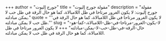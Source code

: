 +++
author = "جورج إليوت"
title = "مقولة جورج إليوت"
description = "مقولة جورج إليوت: لا يكون الغرور مرتاحا في ظل اللامبالاة، كما هو حال الرقة في ظل حب لا يمكن مبادلته."
quote = '''لا يكون الغرور مرتاحا في ظل اللامبالاة، كما هو حال الرقة في ظل حب لا يمكن مبادلته.'''
slug = "لا-يكون-الغرور-مرتاحا-في-ظل-اللامبالاة،-كما-هو-حال-الرقة-في-ظل-حب-لا-يمكن-مبادلته"
+++
لا يكون الغرور مرتاحا في ظل اللامبالاة، كما هو حال الرقة في ظل حب لا يمكن مبادلته.
